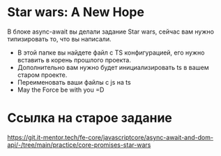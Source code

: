 # Star wars: A New Hope
В блоке async-await вы делали задание Star wars, сейчас вам нужно типизировать то, что вы написали.

- В этой папке вы найдете файл с TS конфигурацией, его нужно вставить в корень прошлого проекта.
- Дополнительно вам нужно будет инициализировать ts в вашем старом проекте.
- Переименовать ваши файлы с js на ts
- May the Force be with you =D

# Ссылка на старое задание



https://git.it-mentor.tech/fe-core/javascriptcore/async-await-and-dom-api/-/tree/main/practice/core-promises-star-wars